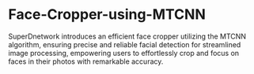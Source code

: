 # Face-Cropper-using-MTCNN
SuperDnetwork introduces an efficient face cropper utilizing the MTCNN algorithm, ensuring precise and reliable facial detection for streamlined image processing, empowering users to effortlessly crop and focus on faces in their photos with remarkable accuracy.
